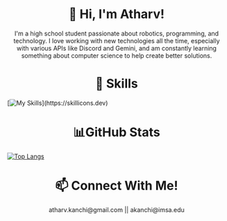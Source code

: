 <h1 align="center">👋 Hi, I'm Atharv!</h1>
<p align="center"> I'm a high school student passionate about robotics, programming, and technology. I love working with new technologies all the time, especially with various APIs like Discord and Gemini, and am constantly learning something about computer science to help create better solutions. </p>

<h1 align="center">🔧 Skills</h1>

[![My Skills](https://skillicons.dev/icons?i=js,html,css,bootstrap,c,discordjs,flask,git,java,latex,nodejs,py,SQlite,)](https://skillicons.dev)

<h1 align="center">📊GitHub Stats</h1>

[![Top Langs](https://github-readme-stats-git-masterrstaa-rickstaa.vercel.app/api/top-langs/?username=anuraghazra)](https://github.com/anuraghazra/github-readme-stats)


<h1 align="center">📫 Connect With Me!</h1>
<p align="center">atharv.kanchi@gmail.com || akanchi@imsa.edu</p>